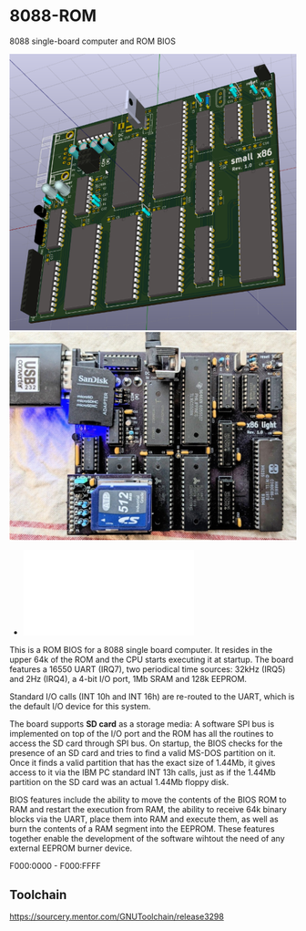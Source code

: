 # 8088-ROM
8088 single-board computer and ROM BIOS

![image small x86](pcb.png)
![image board3](board3.jpg)


* ![Schematics](schematics.pdf)


This is a ROM BIOS for a 8088 single board computer. It resides in the upper 64k of the ROM and the CPU starts executing it at startup.
The board features a 16550 UART (IRQ7), two periodical time sources: 32kHz (IRQ5) and 2Hz (IRQ4), a 4-bit I/O port, 1Mb SRAM and 128k EEPROM.

Standard I/O calls (INT 10h and INT 16h) are re-routed to the UART, which is the default I/O device for this system.

The board supports **SD card** as a storage media:
A software SPI bus is implemented on top of the I/O port and the ROM has all the routines to access the SD card through SPI bus. On startup, the BIOS checks for the presence of an SD card and tries to find a valid MS-DOS partition on it. Once it finds a valid partition that has the exact size of 1.44Mb, it gives access to it via the IBM PC standard INT 13h calls, just as if the 1.44Mb partition on the SD card was an actual 1.44Mb floppy disk.

BIOS features include the ability to move the contents of the BIOS ROM to RAM and restart the execution from RAM, the ability to receive 64k binary blocks via the UART, place them into RAM and execute them, as well as burn the contents of a RAM segment into the EEPROM. These features together enable the development of the software wihtout the need of any external EEPROM burner device.

F000:0000 - F000:FFFF

## Toolchain
https://sourcery.mentor.com/GNUToolchain/release3298

